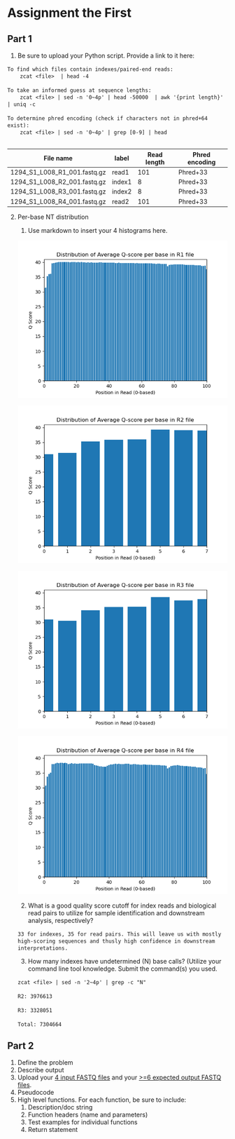 # Assignment the First

## Part 1
1. Be sure to upload your Python script. Provide a link to it here:
```
To find which files contain indexes/paired-end reads:
    zcat <file>  | head -4 

To take an informed guess at sequence lengths: 
    zcat <file> | sed -n '0~4p' | head -50000  | awk '{print length}' | uniq -c

To determine phred encoding (check if characters not in phred+64 exist):
    zcat <file> | sed -n '0~4p' | grep [0-9] | head
    
```

| File name | label | Read length | Phred encoding |
|---|---|---|---|
| 1294_S1_L008_R1_001.fastq.gz | read1 | 101 | Phred+33 |
| 1294_S1_L008_R2_001.fastq.gz | index1 | 8 | Phred+33 |
| 1294_S1_L008_R3_001.fastq.gz | index2 | 8 | Phred+33 |
| 1294_S1_L008_R4_001.fastq.gz | read2 | 101 | Phred+33 |

2. Per-base NT distribution
    1. Use markdown to insert your 4 histograms here.

    ![R1_hist.png](R1_hist.png)

    ![R2_hist.png](R2_hist.png)
    
    ![R3_hist.png](R3_hist.png)

    ![R4_hist.png](R4_hist.png)

    2. What is a good quality score cutoff for index reads and biological read pairs to utilize for sample identification and downstream analysis, respectively?
    ```
    33 for indexes, 35 for read pairs. This will leave us with mostly high-scoring sequences and thusly high confidence in downstream interpretations. 
    ```


    3. How many indexes have undetermined (N) base calls? (Utilize your command line tool knowledge. Submit the command(s) you used.
    ```
    zcat <file> | sed -n '2~4p' | grep -c "N" 

    R2: 3976613

    R3: 3328051

    Total: 7304664

    ```
    
## Part 2
1. Define the problem
2. Describe output
3. Upload your [4 input FASTQ files](../TEST-input_FASTQ) and your [>=6 expected output FASTQ files](../TEST-output_FASTQ).
4. Pseudocode
5. High level functions. For each function, be sure to include:
    1. Description/doc string
    2. Function headers (name and parameters)
    3. Test examples for individual functions
    4. Return statement
